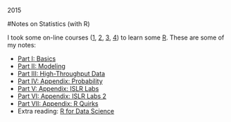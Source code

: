 2015

#Notes on Statistics (with R)

<!--- tags: ml r statistics -->

I took some on-line courses ([1](s/stat/Certificate1.pdf), [2](s/stat/Certificate2.pdf), [3](s/stat/Certificate3.pdf), [4](s/stat/ISLRCert.pdf)) to learn some [R](https://www.r-project.org/). These are some of my notes:

* [Part I: Basics](https://rawgit.com/madebits/r-stats/master/part1.html)
* [Part II: Modeling](https://rawgit.com/madebits/r-stats/master/part2.html)
* [Part III: High-Throughput Data](https://rawgit.com/madebits/r-stats/master/part3.html)
* [Part IV: Appendix: Probability](https://rawgit.com/madebits/r-stats/master/part4.html)
* [Part V: Appendix: ISLR Labs](https://rawgit.com/madebits/r-stats/master/islr.html)
* [Part VI: Appendix: ISLR Labs 2](https://rawgit.com/madebits/r-stats/master/islr2.html)
* [Part VII: Appendix: R Quirks](https://rawgit.com/madebits/r-stats/master/RLang.html)
* Extra reading: [R for Data Science](http://r4ds.had.co.nz/)





